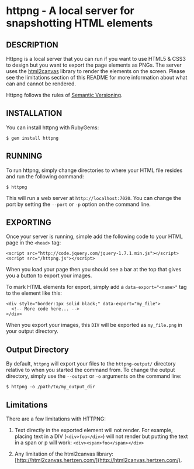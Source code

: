 httpng - A local server for snapshotting HTML elements
======================================================

## DESCRIPTION

Httpng is a local server that you can run if you want to use HTML5 & CSS3 to
design but you want to export the page elements as PNGs. The server uses the
[html2canvas]([http://html2canvas.hertzen.com/]) library to render the elements
on the screen. Please see the limitations section of this README for more
information about what can and cannot be rendered.

Httpng follows the rules of [Semantic Versioning](http://semver.org/).


## INSTALLATION

You can install httpng with RubyGems:

    $ gem install httpng


## RUNNING

To run httpng, simply change directories to where your HTML file resides and
run the following command:

    $ httpng

This will run a web server at `http://localhost:7020`. You can change the port
by setting the `--port` or `-p` option on the command line.


## EXPORTING

Once your server is running, simple add the following code to your HTML page in
the `<head>` tag:

    <script src="http://code.jquery.com/jquery-1.7.1.min.js"></script>
    <script src="/httpng.js"></script>

When you load your page then you should see a bar at the top that gives you a
button to export your images.

To mark HTML elements for export, simply add a `data-export="<name>"` tag to the
element like this:

    <div style="border:1px solid black;" data-export="my_file">
      <!-- More code here... -->
    </div>

When you export your images, this `DIV` will be exported as `my_file.png` in
your output directory.


## Output Directory

By default, `httpng` will export your files to the `httpng-output/` directory
relative to when you started the command from. To change the output directory,
simply use the `--output` or `-o` arguments on the command line:

    $ httpng -o /path/to/my_output_dir


## Limitations

There are a few limitations with HTTPNG:

1. Text directly in the exported element will not render. For example, placing
   text in a DIV (`<div>foo</div>`) will not render but putting the text in a
   span or p will work: `<div><span>foo</span></div>`

1. Any limitation of the html2canvas library:
   [http://html2canvas.hertzen.com/](http://html2canvas.hertzen.com/).